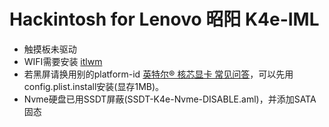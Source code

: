 #  Hackintosh for Lenovo 昭阳 K4e-IML
- 触摸板未驱动
-  WIFI需要安装 [itlwm](https://openintelwireless.github.io/itlwm/Installation.html#itlwm)
- 若黑屏请换用别的platform-id [英特尔® 核芯显卡 常见问答](https://github.com/acidanthera/WhateverGreen/blob/master/Manual/FAQ.IntelHD.cn.md)，可以先用config.plist.install安装(显存1MB)。
- Nvme硬盘已用SSDT屏蔽(SSDT-K4e-Nvme-DISABLE.aml)，并添加SATA固态